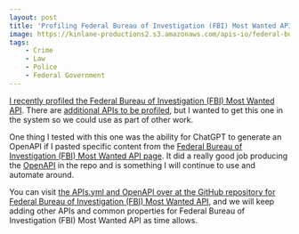 ```yaml
---
layout: post
title: 'Profiling Federal Bureau of Investigation (FBI) Most Wanted API'
image: https://kinlane-productions2.s3.amazonaws.com/apis-io/federal-bureau-of-investigation-most-wanted-api-screenshot.png
tags:
    - Crime
    - Law
    - Police
    - Federal Government
---
```

[I recently profiled the Federal Bureau of Investigation (FBI) Most Wanted API](https://github.com/api-search/federal-bureau-of-investigation/blob/main/apis.yml). There are [additional APIs to be profiled](https://www.fbi.gov/wanted/api), but I wanted to get this one in the system so we could use as part of other work.

One thing I tested with this one was the ability for ChatGPT to generate an OpenAPI if I pasted specific content from the [Federal Bureau of Investigation (FBI) Most Wanted API page](https://www.fbi.gov/wanted/api). It did a really good job producing the [OpenAPI](https://github.com/api-search/federal-bureau-of-investigation/blob/main/openapi.yml) in the repo and is something I will continue to use and automate around.

You can visit [the APIs.yml and OpenAPI over at the GitHub repository for Federal Bureau of Investigation (FBI) Most Wanted API](https://github.com/api-search/federal-bureau-of-investigation/blob/main/apis.yml), and we will keep adding other APIs and common properties for Federal Bureau of Investigation (FBI) Most Wanted API as time allows.